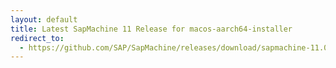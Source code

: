```yaml
---
layout: default
title: Latest SapMachine 11 Release for macos-aarch64-installer
redirect_to:
  - https://github.com/SAP/SapMachine/releases/download/sapmachine-11.0.19/sapmachine-jdk-11.0.19_macos-aarch64_bin.dmg
---
```

